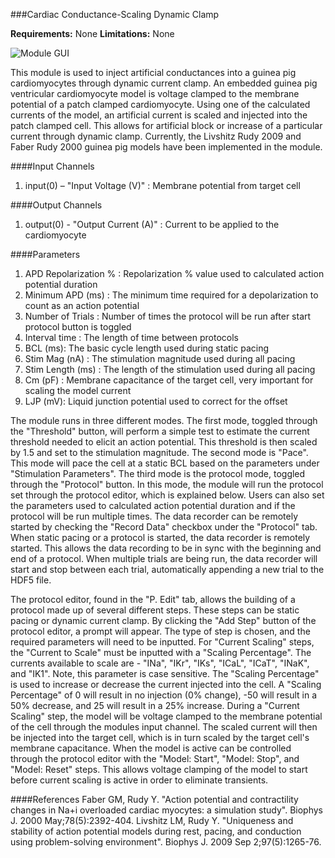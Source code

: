 ###Cardiac Conductance-Scaling Dynamic Clamp

**Requirements:** None
**Limitations:** None

![Module GUI](current-scale-dclamp)

<!--start-->
This module is used to inject artificial conductances into a guinea pig cardiomyocytes through dynamic current clamp. An embedded guinea pig ventricular cardiomyocyte model is voltage clamped to the membrane potential of a patch clamped cardiomyocyte. Using one of the calculated currents of the model, an artificial current is scaled and injected into the patch clamped cell. This allows for artificial block or increase of a particular current through dynamic clamp. Currently, the Livshitz Rudy 2009 and Faber Rudy 2000 guinea pig models have been implemented in the module.
<!--end-->

####Input Channels
1. input(0) – "Input Voltage (V)" : Membrane potential from target cell

####Output Channels
1. output(0) - "Output Current (A)" : Current to be applied to the cardiomyocyte

####Parameters
1. APD Repolarization % : Repolarization % value used to calculated action potential duration
2. Minimum APD (ms) : The minimum time required for a depolarization to count as an action potential
3. Number of Trials : Number of times the protocol will be run after start protocol button is toggled
4. Interval time : The length of time between protocols
5. BCL (ms): The basic cycle length used during static pacing
6. Stim Mag (nA) : The stimulation magnitude used during all pacing
7. Stim Length (ms) : The length of the stimulation used during all pacing
8. Cm (pF) : Membrane capacitance of the target cell, very important for scaling the model current
9. LJP (mV): Liquid junction potential used to correct for the offset

The module runs in three different modes. The first mode, toggled through the "Threshold" button, will perform a simple test to estimate the current threshold needed to elicit an action potential. This threshold is then scaled by 1.5 and set to the stimulation magnitude. The second mode is "Pace". This mode will pace the cell at a static BCL based on the parameters under "Stimulation Parameters". The third mode is the protocol mode, toggled through the "Protocol" button. In this mode, the module will run the protocol set through the protocol editor, which is explained below. Users can also set the parameters used to calculated action potential duration and if the protocol will be run multiple times. The data recorder can be remotely started by checking the "Record Data" checkbox under the  "Protocol" tab. When static pacing or a protocol is started, the data recorder is remotely started. This allows the data recording to be in sync with the beginning and end of a protocol. When multiple trials are being run, the data recorder will start and stop between each trial, automatically appending a new trial to the HDF5 file.

The protocol editor, found in the "P. Edit" tab, allows the building of a protocol made up of several different steps. These steps can be static pacing or dynamic current clamp. By clicking the "Add Step" button of the protocol editor, a prompt will appear. The type of step is chosen, and the required parameters will need to be inputted. For "Current Scaling" steps, the "Current to Scale" must be inputted with a "Scaling Percentage". The currents available to scale are - "INa", "IKr", "IKs", "ICaL", "ICaT", "INaK", and "IK1". Note, this parameter is case sensitive. The "Scaling Percentage" is used to increase or decrease the current injected into the cell. A "Scaling Percentage" of 0 will result in no injection (0% change), -50 will result in a 50% decrease, and 25 will result in a 25% increase. During a "Current Scaling" step, the model will be voltage clamped to the membrane potential of the cell through the modules input channel. The scaled current will then be injected into the target cell, which is in turn scaled by the target cell's membrane capacitance. When the model is active can be controlled through the protocol editor with the "Model: Start", "Model: Stop", and "Model: Reset" steps. This allows voltage clamping of the model to start before current scaling is active in order to eliminate transients.

####References
Faber GM, Rudy Y. "Action potential and contractility changes in Na+i overloaded cardiac myocytes: a simulation study". Biophys J. 2000 May;78(5):2392-404.
Livshitz LM, Rudy Y. "Uniqueness and stability of action potential models during rest, pacing, and conduction using problem-solving environment". Biophys J. 2009 Sep 2;97(5):1265-76.
